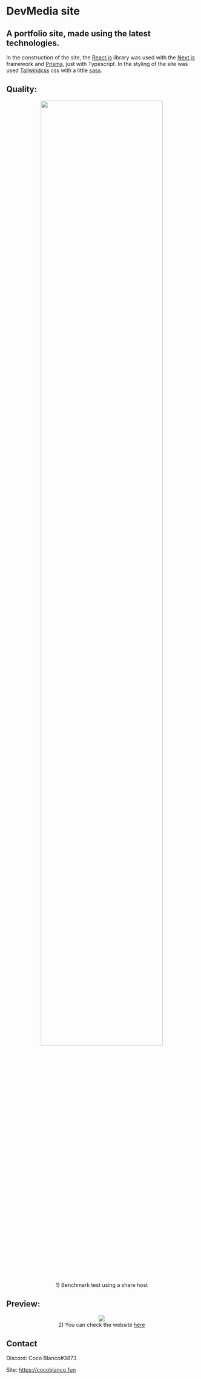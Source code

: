 # DevMedia site

## A portfolio site, made using the latest technologies.

In the construction of the site, the [React.js](https://reactjs.org/) library was used with the [Next.js](https://nextjs.org/) framework and [Prisma](https://prisma.io), just with Typescript.
In the styling of the site was used [Tailwindcss](https://tailwindcss.com/) css with a little [sass](https://sass-lang.com/).

## Quality:

<div align="center">
<img width="80%" src="https://media.discordapp.net/attachments/657744571395997719/886034563376246834/unknown.png?width=950&height=477">
<br>
 1) Benchmark test using a share host
</div>

## Preview:

<div align="center">
<img src="https://cdn.discordapp.com/attachments/657744571395997719/886037188993769492/unknown.png">
<br>
2) You can check the website <a href="https://devmedia.cocoblanco.fun">here</a>
</div>

## Contact

Discord: Coco Blanco#3873

Site: https://cocoblanco.fun
